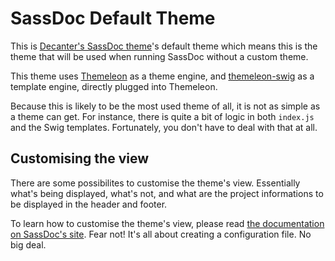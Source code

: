 # SassDoc Default Theme

This is [Decanter's SassDoc theme](https://github.com/SU-SWS/sassdoc)'s default theme which means this is the theme that will be used when running SassDoc without a custom theme.

This theme uses [Themeleon](https://github.com/themeleon/themeleon) as a theme engine, and [themeleon-swig](https://github.com/themeleon/themeleon-swig) as a template engine, directly plugged into Themeleon.

Because this is likely to be the most used theme of all, it is not as simple as a theme can get. For instance, there is quite a bit of logic in both `index.js` and the Swig templates. Fortunately, you don't have to deal with that at all.

## Customising the view

There are some possibilites to customise the theme's view. Essentially what's being displayed, what's not, and what are the project informations to be displayed in the header and footer.

To learn how to customise the theme's view, please read [the documentation on SassDoc's site](http://sassdoc.com/customising-the-view/). Fear not! It's all about creating a configuration file. No big deal.
